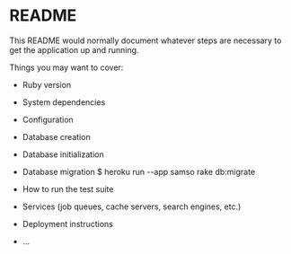 # README

This README would normally document whatever steps are necessary to get the
application up and running.

Things you may want to cover:

* Ruby version

* System dependencies

* Configuration

* Database creation

* Database initialization

* Database migration
  $ heroku run --app samso rake db:migrate

* How to run the test suite

* Services (job queues, cache servers, search engines, etc.)

* Deployment instructions

* ...
